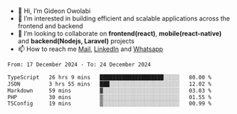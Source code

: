 - 👋 Hi, I’m Gideon Owolabi
- 👀 I’m interested in building efficient and scalable applications across the frontend and backend
- 💞️ I’m looking to collaborate on <b>frontend(react)</b>, <b>mobile(react-native)</b> and <b>backend(Nodejs, Laravel)</b> projects
- 📫 How to reach me <a href="mailto:gideoniyin2021@gmail.com">Mail</a>, <a href="https://www.linkedin.com/in/gideon-owolabi-9b667a232/">LinkedIn</a> and <a href="https://wa.me/2348055377085">Whatsapp</a>

<!---
gude1/gude1 is a ✨ special ✨ repository because its `README.md` (this file) appears on your GitHub profile.
You can click the Preview link to take a look at your changes.
--->

<!--START_SECTION:waka-->

```txt
From: 17 December 2024 - To: 24 December 2024

TypeScript   26 hrs 9 mins   ████████████████████░░░░░   80.00 %
JSON         3 hrs 55 mins   ███░░░░░░░░░░░░░░░░░░░░░░   12.02 %
Markdown     59 mins         ▓░░░░░░░░░░░░░░░░░░░░░░░░   03.03 %
PHP          30 mins         ▒░░░░░░░░░░░░░░░░░░░░░░░░   01.55 %
TSConfig     19 mins         ▒░░░░░░░░░░░░░░░░░░░░░░░░   00.99 %
```

<!--END_SECTION:waka-->

